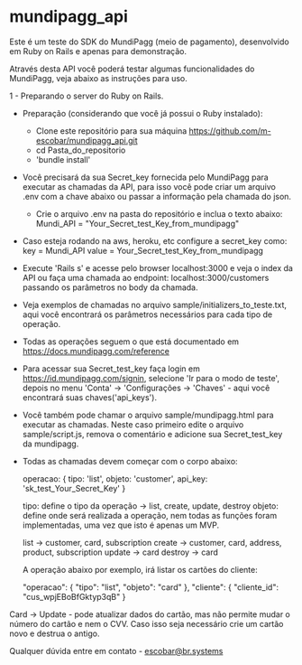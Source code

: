 # mundipagg_api

Este é um teste do SDK do MundiPagg (meio de pagamento), desenvolvido em Ruby on Rails e apenas para demonstração.

Através desta API você poderá testar algumas funcionalidades do MundiPagg, veja abaixo as instruções para uso.

1 - Preparando o server do Ruby on Rails.

- Preparação (considerando que você já possui o Ruby instalado):  
  - Clone este repositório para sua máquina
    https://github.com/m-escobar/mundipagg_api.git
  - cd Pasta_do_repositorio
  - 'bundle install'
  
- Você precisará da sua Secret_key fornecida pelo MundiPagg para executar as chamadas da API, para isso você pode criar um arquivo .env com a chave abaixo ou passar a informação pela chamada do json.
  - Crie o arquivo .env na pasta do repositório e inclua o texto abaixo:
    Mundi_API = "Your_Secret_test_Key_from_mundipagg"

- Caso esteja rodando na aws, heroku, etc configure a secret_key como:
  key = Mundi_API
  value = Your_Secret_test_Key_from_mundipagg

- Execute 'Rails s' e acesse pelo browser localhost:3000 e veja o index da API ou faça uma chamada ao endpoint:
 localhost:3000/customers passando os parâmetros no body da chamada.
 
- Veja exemplos de chamadas no arquivo sample/initializers_to_teste.txt, aqui você encontrará os parâmetros necessários para cada tipo de operação.
 
- Todas as operações seguem o que está documentado em https://docs.mundipagg.com/reference

- Para acessar sua Secret_test_key faça login em https://id.mundipagg.com/signin, selecione 'Ir para o modo de teste', depois no menu 'Conta' -> 'Configurações -> 'Chaves' - aqui você encontrará suas chaves('api_keys').

- Você também pode chamar o arquivo sample/mundipagg.html para executar as chamadas. Neste caso primeiro edite o arquivo sample/script.js, remova o comentário e adicione sua Secret_test_key da mundipagg.

- Todas as chamadas devem começar com o corpo abaixo:
  
  operacao: {
      tipo: 'list',
      objeto: 'customer',
      api_key: 'sk_test_Your_Secret_Key' 
    }
  
  tipo: define o tipo da operação -> list, create, update, destroy
  objeto: define onde será realizada a operação, nem todas as funções foram implementadas, uma vez que isto é apenas um MVP.
  
  list -> customer, card, subscription
  create -> customer, card, address, product, subscription
  update -> card
  destroy -> card
  
  A operação abaixo por exemplo, irá listar os cartões do cliente:

  "operacao": {
              "tipo": "list",
              "objeto": "card"
              },
              "cliente": {
                "cliente_id": "cus_wpjEBoBfGktyp3qB"
              }
          
 Card -> Update - pode atualizar dados do cartão, mas não permite mudar o número do cartão e nem o CVV. Caso isso seja necessário crie um cartão novo e destrua o antigo.
 

Qualquer dúvida entre em contato - escobar@br.systems
